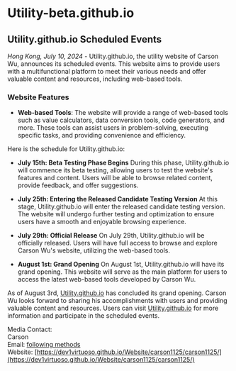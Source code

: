 # Utility-beta.github.io

## Utility.github.io Scheduled Events

*Hong Kong, July 10, 2024* - Utility.github.io, the utility website of Carson Wu, announces its scheduled events. This website aims to provide users with a multifunctional platform to meet their various needs and offer valuable content and resources, including web-based tools.

### Website Features

- **Web-based Tools**: The website will provide a range of web-based tools such as value calculators, data conversion tools, code generators, and more. These tools can assist users in problem-solving, executing specific tasks, and providing convenience and efficiency.

Here is the schedule for Utility.github.io:

- **July 15th: Beta Testing Phase Begins**
  During this phase, Utility.github.io will commence its beta testing, allowing users to test the website's features and content. Users will be able to browse related content, provide feedback, and offer suggestions.

- **July 25th: Entering the Released Candidate Testing Version**
  At this stage, Utility.github.io will enter the released candidate testing version. The website will undergo further testing and optimization to ensure users have a smooth and enjoyable browsing experience.

- **July 29th: Official Release**
  On July 29th, Utility.github.io will be officially released. Users will have full access to browse and explore Carson Wu's website, utilizing the web-based tools.

- **August 1st: Grand Opening**
  On August 1st, Utility.github.io will have its grand opening. This website will serve as the main platform for users to access the latest web-based tools developed by Carson Wu.

As of August 3rd, [Utility.github.io](https://dev1virtuoso.github.io/Website/Utility/Utility.github.io/) has concluded its grand opening. Carson Wu looks forward to sharing his accomplishments with users and providing valuable content and resources. Users can visit [Utility.github.io](https://dev1virtuoso.github.io/Website/Utility/Utility.github.io/) for more information and participate in the scheduled events.

Media Contact:<br>
Carson<br>
Email: [following methods](https://github.com/dev1virtuoso/Documentation/blob/main/dev1virtuoso/Attachment/dev1virtuoso/carson-wu.md)<br>
Website: [https://dev1virtuoso.github.io/Website/carson1125/carson1125/](https://dev1virtuoso.github.io/Website/carson1125/carson1125/)
